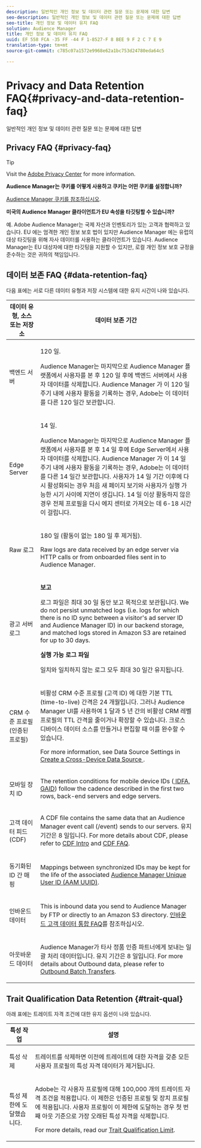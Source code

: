 ```yaml
---
description: 일반적인 개인 정보 및 데이터 관련 질문 또는 문제에 대한 답변
seo-description: 일반적인 개인 정보 및 데이터 관련 질문 또는 문제에 대한 답변
seo-title: 개인 정보 및 데이터 유지 FAQ
solution: Audience Manager
title: 개인 정보 및 데이터 유지 FAQ
uuid: EF 558 FCA -35 FF -44 F 1-8527-F 8 BEE 9 F 2 C 7 E 9
translation-type: tm+mt
source-git-commit: c785c07a1572e9968e62a1bc753d24780eda64c5

---
```



# Privacy and Data Retention FAQ{#privacy-and-data-retention-faq}

일반적인 개인 정보 및 데이터 관련 질문 또는 문제에 대한 답변

<!-- faq_privacy.xml -->

## Privacy FAQ {#privacy-faq}

>[!TIP]
>
>Visit the [Adobe Privacy Center](https://www.adobe.com/privacy.html) for more information.

**Audience Manager는 쿠키를 어떻게 사용하고 쿠키는 어떤 쿠키를 설정합니까?**

[Audience Manager 쿠키를 참조하십시오](https://marketing.adobe.com/resources/help/en_US/whitepapers/cookies/cookies_am.html).

**미국의 Audience Manager 클라이언트가 EU 속성을 타깃팅할 수 있습니까?**

예. Adobe Audience Manager는 국제 자산과 인벤토리가 있는 고객과 협력하고 있습니다. EU 에는 엄격한 개인 정보 보호 법이 있지만 Audience Manager 에는 유럽의 대상 타깃팅을 위해 자사 데이터를 사용하는 클라이언트가 있습니다. Audience Manager는 EU 대상자에 대한 타깃팅을 지원할 수 있지만, 로컬 개인 정보 보호 규정을 준수하는 것은 귀하의 책임입니다.

<!-- 

<p> <b>Why does the IP address need to be removed from log files?</b> </p> 
<p>While still an open question in the US, regulators in Europe consider IP addresses as personally identifiable information (PII). As a result, companies that collect IP addresses in the EU are subject to strict data processing requirements. To support expansion into the EU, and help reduce compliance requirements for our customers, we remove IP addresses from log files. Also, this change addresses where we believe industry self-regulation and legally required regulations are moving within the United States. Removing IP addresses is a proactive change that will help Audience Manager (and our partners) comply with existing and future PII-related legislation. </p>

 -->

## 데이터 보존 FAQ {#data-retention-faq}

다음 표에는 서로 다른 데이터 유형과 저장 시스템에 대한 유지 시간이 나와 있습니다.

<table id="table_21C0B13A57A44DE0999FB33F363C88F6"> 
 <thead> 
  <tr> 
   <th colname="col1" class="entry"> 데이터 유형, 소스 또는 저장소 </th> 
   <th colname="col2" class="entry"> 데이터 보존 기간 </th> 
  </tr> 
 </thead>
 <tbody> 
  <tr> 
   <td colname="col1"> <p>백엔드 서버 </p> </td> 
   <td colname="col2"> <p>120 일. </p> <p> Audience Manager는 마지막으로 Audience Manager 플랫폼에서 사용자를 본 후 120 일 후에 백엔드 서버에서 사용자 데이터를 삭제합니다. <span class="keyword"> Audience Manager</span> 가 이 120 일 주기 내에 사용자 활동을 기록하는 경우, Adobe는 이 데이터를 다른 120 일간 보관합니다. </p> </td> 
  </tr> 
  <tr> 
   <td colname="col1"> <p>Edge Server </p> </td> 
   <td colname="col2"> <p> 14 일. </p> <p>Audience Manager는 마지막으로 Audience Manager 플랫폼에서 사용자를 본 후 14 일 후에 Edge Server에서 사용자 데이터를 삭제합니다. <span class="keyword"> Audience Manager</span> 가 이 14 일 주기 내에 사용자 활동을 기록하는 경우, Adobe는 이 데이터를 다른 14 일간 보관합니다. 사용자가 14 일 기간 이후에 다시 활성화되는 경우 처음 새 페이지 보기와 사용자가 실행 가능한 시기 사이에 지연이 생깁니다. 14 일 이상 활동하지 않은 경우 전체 프로필을 다시 에지 센터로 가져오는 데 6-18 시간이 걸립니다. </p> </td> 
  </tr> 
  <tr> 
   <td colname="col1"> <p>Raw 로그 </p> </td> 
   <td colname="col2"> <p>180 일 (활동이 없는 180 일 후 제거됨). </p> <p>Raw logs are data received by an edge server via HTTP calls or from onboarded files sent in to <span class="keyword"> Audience Manager</span>. </p> </td> 
  </tr> 
  <tr> 
   <td colname="col1"> <p>광고 서버 로그 </p> </td> 
   <td colname="col2"> <p><b>보고</b> </p> <p>로그 파일은 최대 30 일 동안 보고 목적으로 보관됩니다. We do not persist unmatched logs (i.e. logs for which there is no ID sync between a visitor's ad server ID and <span class="keyword"> Audience Manager</span> ID) in our backend storage, and matched logs stored in <span class="keyword"> Amazon S3</span> are retained for up to 30 days. </p> <p><b>실행 가능 로그 파일</b> </p> <p>일치와 일치하지 않는 로그 모두 최대 30 일간 유지됩니다. </p> </td> 
  </tr> 
  <tr> 
   <td colname="col1"> <p>CRM 수준 프로필 (인증된 프로필) </p> </td> 
   <td colname="col2"> <p>비활성 CRM 수준 프로필 (고객 ID) 에 대한 기본 TTL (time-to-live) 간격은 24 개월입니다. 그러나 Audience Manager UI를 사용하여 1 달과 5 년 간의 비활성 CRM 레벨 프로필의 TTL 간격을 줄이거나 확장할 수 있습니다. 크로스 디바이스 데이터 소스를 만들거나 편집할 때 이를 완수할 수 있습니다.</p> <p>For more information, see Data Source Settings in <a href="../features/profile-merge-rules/merge-rules-start.md#settings"> Create a Cross-Device Data Source </a>.</p> </td> 
  </tr> 
  <tr> 
   <td colname="col1"> <p>모바일 장치 ID </p> </td> 
   <td colname="col2"> <p>The retention conditions for mobile device IDs (<a href="../reference/ids-in-aam.md"> IDFA, GAID</a>) follow the cadence described in the first two rows, back-end servers and edge servers. </p> </td> 
  </tr> 
  <tr> 
   <td colname="col1"> <p>고객 데이터 피드 (CDF) </p> </td> 
   <td colname="col2"> <p>A CDF file contains the same data that an <span class="keyword"> Audience Manager</span> event call (/event) sends to our servers. 유지 기간은 8 일입니다. For more details about CDF, please refer to <a href="../features/cdf-files.md"> CDF Intro</a> and <a href="../faq/faq-cdf.md"> CDF FAQ</a>. </p> </td> 
  </tr> 
  <tr> 
   <td colname="col1"> <p>동기화된 ID 간 매핑 </p> </td> 
   <td colname="col2"> <p>Mappings between synchronized IDs may be kept for the life of the associated <a href="../reference/ids-in-aam.md"> Audience Manager Unique User ID (AAM UUID)</a>. </p> </td> 
  </tr> 
  <tr> 
   <td colname="col1"> <p>인바운드 데이터 </p> </td> 
   <td colname="col2"> <p>This is inbound data you send to <span class="keyword"> Audience Manager</span> by FTP or directly to an <span class="keyword"> Amazon S3</span> directory. <a href="../faq/faq-inbound-data-ingestion.md"> 인바운드 고객 데이터 통합 FAQ</a>를 참조하십시오. </p> </td> 
  </tr> 
  <tr> 
   <td colname="col1"> <p>아웃바운드 데이터 </p> </td> 
   <td colname="col2"> <p><span class="keyword"> Audience Manager가 타사 정품 인증 파트너에게</span> 보내는 일괄 처리 데이터입니다. 유지 기간은 8 일입니다. For more details about Outbound data, please refer to <a href="../integration/receiving-audience-data/batch-outbound-transfers/outbound-file-name-contents.md"> Outbound Batch Transfers</a>. </p> </td> 
  </tr> 
 </tbody> 
</table>

## Trait Qualification Data Retention {#trait-qual}

아래 표에는 트레이트 자격 조건에 대한 유지 옵션이 나와 있습니다.

<table id="table_7FB42BEF138540AAB6869995C1AB8D3F"> 
 <thead> 
  <tr> 
   <th colname="col1" class="entry"> 특성 작업 </th> 
   <th colname="col2" class="entry"> 설명 </th> 
  </tr>
 </thead>
 <tbody> 
  <tr> 
   <td colname="col1"> <p>특성 삭제 </p> </td> 
   <td colname="col2"> <p>트레이트를 삭제하면 이전에 트레이트에 대한 자격을 갖춘 모든 사용자 프로필의 특성 자격 데이터가 제거됩니다. </p> </td> 
  </tr> 
  <tr> 
   <td colname="col1"> <p>특성 제한에 도달했습니다. </p> </td> 
   <td colname="col2"> <p>Adobe는 각 사용자 프로필에 대해 100,000 개의 트레이트 자격 조건을 적용합니다. 이 제한은 인증된 프로필 및 장치 프로필에 적용됩니다. 사용자 프로필이 이 제한에 도달하는 경우 첫 번째 아웃 기준으로 가장 오래된 특성 자격을 삭제합니다. </p> <p>For more details, read our <a href="../features/traits/trait-qualification-reference.md#trait-qualification-limit"> Trait Qualification Limit</a>. </p> </td> 
  </tr> 
 </tbody> 
</table>

